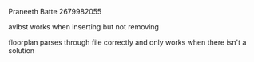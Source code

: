 Praneeth Batte
2679982055

avlbst works when inserting but not removing

floorplan parses through file correctly and only works when there isn't a solution